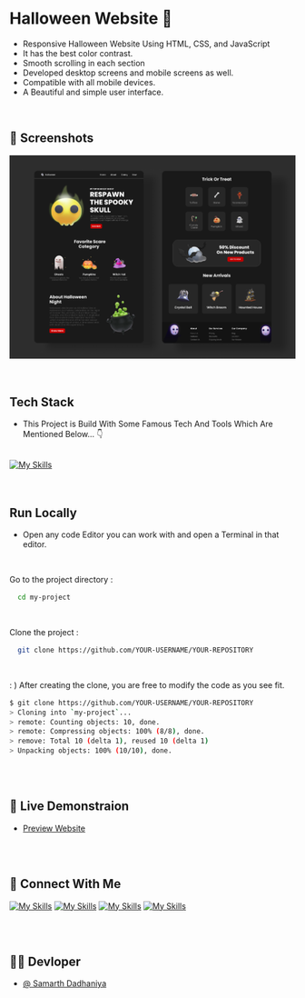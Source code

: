 # Halloween Website :jack_o_lantern:



- Responsive Halloween Website Using HTML, CSS, and JavaScript
- It has the best color contrast.
- Smooth scrolling in each section
- Developed desktop screens and mobile screens as well.
- Compatible with all mobile devices.
- A Beautiful and simple user interface.

<br>

## :camera_flash: Screenshots

![This is an Calculator](./assets/img/Final-Design.png)

<br>

## Tech Stack

- This Project is Build With Some Famous Tech And Tools Which Are Mentioned Below... :point_down: <br><br>

[![My Skills](https://skillicons.dev/icons?i=html,css,js,vscode,git,github,figma)](https://skillicons.dev) <br><br><br>


## Run Locally


- Open any code Editor you can work with and open a Terminal in that editor.

<br>


Go to the project directory :

```bash
  cd my-project
```

<br>


Clone the project :

```bash
  git clone https://github.com/YOUR-USERNAME/YOUR-REPOSITORY
```
<br>

: ) After creating the clone, you are free to modify the code as you see fit.

```bash
$ git clone https://github.com/YOUR-USERNAME/YOUR-REPOSITORY
> Cloning into `my-project`...
> remote: Counting objects: 10, done.
> remote: Compressing objects: 100% (8/8), done.
> remove: Total 10 (delta 1), reused 10 (delta 1)
> Unpacking objects: 100% (10/10), done.

```

<br><br>

## :rocket: Live Demonstraion

- [Preview Website](https://samarthdadhaniya.github.io/single-page-website/)


<br><br>

## 🔗 Connect With Me
[![My Skills](https://skillicons.dev/icons?i=linkedin)](https://www.linkedin.com/in/samarth-dadhaniya/)
[![My Skills](https://skillicons.dev/icons?i=github)](https://github.com/samarthdadhaniya)
[![My Skills](https://skillicons.dev/icons?i=instagram)](https://www.instagram.com/)
[![My Skills](https://skillicons.dev/icons?i=twitter)](https://www.twitter.com/)

<br><br>

## :technologist: Devloper

- [@ Samarth Dadhaniya](https://github.com/samarthdadhaniya/)

